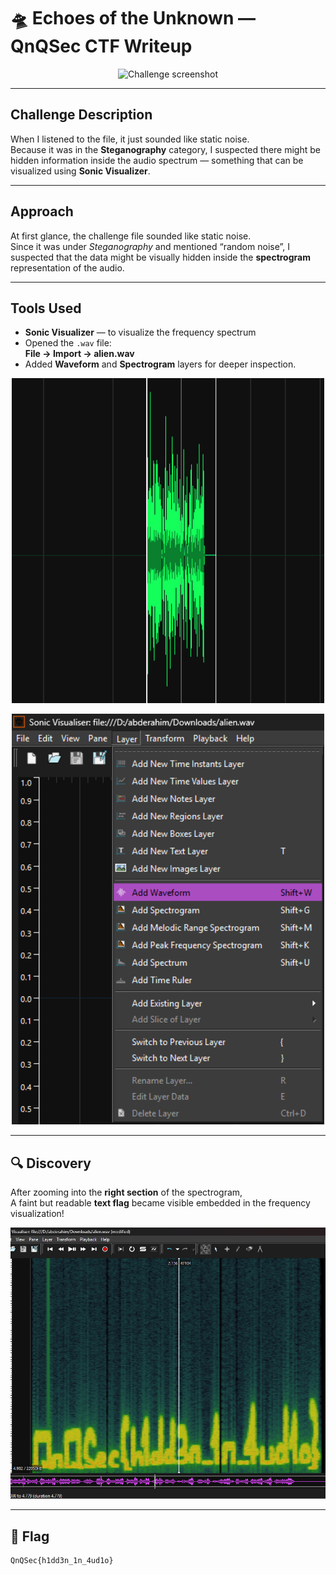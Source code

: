 # 🛸 Echoes of the Unknown — QnQSec CTF Writeup

<p align="center">
  <img src="images/Screenshot%202025-10-20%20091945.png" alt="Challenge screenshot" width="600">
</p>

---

##  Challenge Description

When I listened to the file, it just sounded like static noise.  
Because it was in the **Steganography** category, I suspected there might be hidden information inside the audio spectrum — something that can be visualized using **Sonic Visualizer**.

---

##  Approach

At first glance, the challenge file sounded like static noise.  
Since it was under *Steganography* and mentioned “random noise”, I suspected that the data might be visually hidden inside the **spectrogram** representation of the audio.

---

##  Tools Used

-  **Sonic Visualizer** — to visualize the frequency spectrum  
- Opened the `.wav` file:  
  **File → Import → alien.wav**
- Added **Waveform** and **Spectrogram** layers for deeper inspection.

<p align="center">
  <img src="images/Screenshot%202025-10-20%20091628.png" alt="Spectrogram" width="500">
</p>

<p align="center">
  <img src="images/Screenshot%202025-10-20%20091617.png" alt="Waveform" width="500">
</p>

---

## 🔍 Discovery

After zooming into the **right section** of the spectrogram,  
A faint but readable **text flag** became visible embedded in the frequency visualization!

<p align="center">
  <img src="images/Screenshot%202025-10-20%20091651.png" alt="Visible Flag" width="600">
</p>

---

## 🏁 Flag

```bash
QnQSec{h1dd3n_1n_4ud1o}
